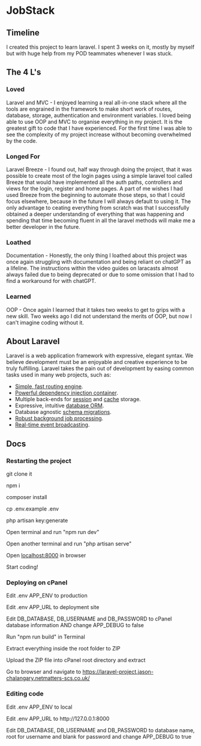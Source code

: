 # JobStack

## Timeline

I created this project to learn laravel. I spent 3 weeks on it, mostly by myself but with huge help from my POD teammates whenever I was stuck.

## The 4 L's

### Loved 
<p>Laravel and MVC - I enjoyed learning a real all-in-one stack where all the tools are engrained in the framework to make short work of routes, database, storage, authentication and environment variables. I loved being able to use OOP and MVC to organise everything in my project. It is the greatest gift to code that I have experienced. For the first time I was able to see the complexity of my project increase without becoming overwhelmed by the code.</p>

### Longed For 
<p>Laravel Breeze - I found out, half way through doing the project, that it was possible to create most of the login pages using a simple laravel tool called Breeze that would have implemented all the auth paths, controllers and views for the login, register and home pages. A part of me wishes I had used Breeze from the beginning to automate those steps, so that I could focus elsewhere, because in the future I will always default to using it. The only advantage to ceating everything from scratch was that I successfully obtained a deeper understanding of everything that was happening and spending that time becoming fluent in all the laravel methods will make me a better developer in the future.</p>


### Loathed
<p>Documentation - Honestly, the only thing I loathed about this project was once again struggling with documentation and being reliant on chatGPT as a lifeline. The instructions within the video guides on laracasts almost always failed due to being deprecated or due to some omission that I had to find a workaround for with chatGPT.</p>


### Learned
<p>OOP - Once again I learned that it takes two weeks to get to grips with a new skill. Two weeks ago I did not understand the merits of OOP, but now I can't imagine coding without it. </p>



## About Laravel

Laravel is a web application framework with expressive, elegant syntax. We believe development must be an enjoyable and creative experience to be truly fulfilling. Laravel takes the pain out of development by easing common tasks used in many web projects, such as:

- [Simple, fast routing engine](https://laravel.com/docs/routing).
- [Powerful dependency injection container](https://laravel.com/docs/container).
- Multiple back-ends for [session](https://laravel.com/docs/session) and [cache](https://laravel.com/docs/cache) storage.
- Expressive, intuitive [database ORM](https://laravel.com/docs/eloquent).
- Database agnostic [schema migrations](https://laravel.com/docs/migrations).
- [Robust background job processing](https://laravel.com/docs/queues).
- [Real-time event broadcasting](https://laravel.com/docs/broadcasting).

## Docs

### Restarting the project

<p>git clone it</p> 
<p>npm i</p> 
<p>composer install</p>
<p>cp .env.example .env</p>
<p>php artisan key:generate</p>
<p>Open terminal and run "npm run dev"</p>
<p>Open another terminal and run "php artisan serve"</p>
<p>Open <a href="localhost:8000">localhost:8000</a> in browser</p>
<p>Start coding!</p>

### Deploying on cPanel
<p>Edit .env APP_ENV to production</p>
<p>Edit .env APP_URL to deployment site</p>
<p>Edit DB_DATABASE, DB_USERNAME and DB_PASSWORD to cPanel database information AND change APP_DEBUG to false</p>
<p>Run "npm run build" in Terminal</p>
<p>Extract everything inside the root folder to ZIP</p>
<p>Upload the ZIP file into cPanel root directory and extract</p>
<p>Go to browser and navigate to <a href="https://laravel-project.jason-chalangary.netmatters-scs.co.uk">https://laravel-project.jason-chalangary.netmatters-scs.co.uk/</a></p>

### Editing code

<p>Edit .env APP_ENV to local </p>
<p>Edit .env APP_URL to http://127.0.0.1:8000</p>
<p>Edit DB_DATABASE, DB_USERNAME and DB_PASSWORD to database name, root for username and blank for password and change APP_DEBUG to true</p>

